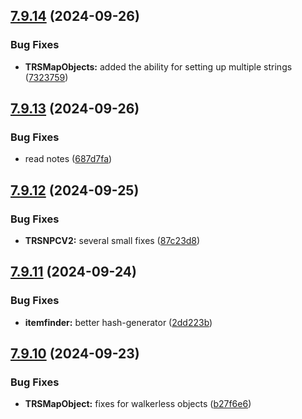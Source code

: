 ## [7.9.14](https://github.com/Torwent/SRL-T/compare/v7.9.13...v7.9.14) (2024-09-26)


### Bug Fixes

* **TRSMapObjects:** added the ability for setting up multiple strings ([7323759](https://github.com/Torwent/SRL-T/commit/7323759e83f641d9de8b326a423ba8a827e521aa))



## [7.9.13](https://github.com/Torwent/SRL-T/compare/v7.9.12...v7.9.13) (2024-09-26)


### Bug Fixes

* read notes ([687d7fa](https://github.com/Torwent/SRL-T/commit/687d7fa36a9b361ddb518770a1353d95c815c45c))



## [7.9.12](https://github.com/Torwent/SRL-T/compare/v7.9.11...v7.9.12) (2024-09-25)


### Bug Fixes

* **TRSNPCV2:** several small fixes ([87c23d8](https://github.com/Torwent/SRL-T/commit/87c23d86f96fe926a22bb4acd21567d4eda32ce3))



## [7.9.11](https://github.com/Torwent/SRL-T/compare/v7.9.10...v7.9.11) (2024-09-24)


### Bug Fixes

* **itemfinder:** better hash-generator ([2dd223b](https://github.com/Torwent/SRL-T/commit/2dd223b21e6857291927cecec5c9cc7282653c71))



## [7.9.10](https://github.com/Torwent/SRL-T/compare/v7.9.9...v7.9.10) (2024-09-23)


### Bug Fixes

* **TRSMapObject:** fixes for walkerless objects ([b27f6e6](https://github.com/Torwent/SRL-T/commit/b27f6e6f0a118f5fc1f388a4b57184570476a1e7))



